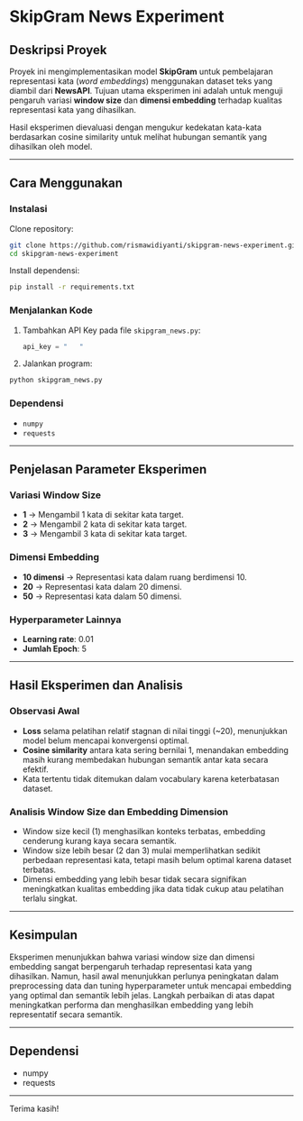 # SkipGram News Experiment

##  Deskripsi Proyek
Proyek ini mengimplementasikan model **SkipGram** untuk pembelajaran representasi kata (*word embeddings*) menggunakan dataset teks yang diambil dari **NewsAPI**. Tujuan utama eksperimen ini adalah untuk menguji pengaruh variasi **window size** dan **dimensi embedding** terhadap kualitas representasi kata yang dihasilkan.

Hasil eksperimen dievaluasi dengan mengukur kedekatan kata-kata berdasarkan cosine similarity untuk melihat hubungan semantik yang dihasilkan oleh model.

---

## Cara Menggunakan

### Instalasi

Clone repository:
```bash
git clone https://github.com/rismawidiyanti/skipgram-news-experiment.git
cd skipgram-news-experiment
```

Install dependensi:
```bash
pip install -r requirements.txt
```

### Menjalankan Kode

1. Tambahkan API Key pada file `skipgram_news.py`:
   ```python
   api_key = "   "
   ```

2. Jalankan program:
```bash
python skipgram_news.py
```

### Dependensi
- `numpy`
- `requests`

---

##  Penjelasan Parameter Eksperimen

### Variasi Window Size
- **1** → Mengambil 1 kata di sekitar kata target.
- **2** → Mengambil 2 kata di sekitar kata target.
- **3** → Mengambil 3 kata di sekitar kata target.

### Dimensi Embedding
- **10 dimensi** → Representasi kata dalam ruang berdimensi 10.
- **20** → Representasi kata dalam 20 dimensi.
- **50** → Representasi kata dalam 50 dimensi.

### Hyperparameter Lainnya
- **Learning rate**: 0.01
- **Jumlah Epoch**: 5

---

## Hasil Eksperimen dan Analisis

### Observasi Awal
- **Loss** selama pelatihan relatif stagnan di nilai tinggi (~20), menunjukkan model belum mencapai konvergensi optimal.
- **Cosine similarity** antara kata sering bernilai 1, menandakan embedding masih kurang membedakan hubungan semantik antar kata secara efektif.
- Kata tertentu tidak ditemukan dalam vocabulary karena keterbatasan dataset.

### Analisis Window Size dan Embedding Dimension
- Window size kecil (1) menghasilkan konteks terbatas, embedding cenderung kurang kaya secara semantik.
- Window size lebih besar (2 dan 3) mulai memperlihatkan sedikit perbedaan representasi kata, tetapi masih belum optimal karena dataset terbatas.
- Dimensi embedding yang lebih besar tidak secara signifikan meningkatkan kualitas embedding jika data tidak cukup atau pelatihan terlalu singkat.

---

## Kesimpulan
Eksperimen menunjukkan bahwa variasi window size dan dimensi embedding sangat berpengaruh terhadap representasi kata yang dihasilkan. Namun, hasil awal menunjukkan perlunya peningkatan dalam preprocessing data dan tuning hyperparameter untuk mencapai embedding yang optimal dan semantik lebih jelas. Langkah perbaikan di atas dapat meningkatkan performa dan menghasilkan embedding yang lebih representatif secara semantik.

---

## Dependensi
- numpy
- requests

---

Terima kasih! 
```

